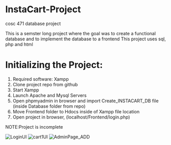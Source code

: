# InstaCart-Project
cosc 471 database project 

This is a semster long project where the goal was to create a functional database and to implement the database to a frontend 
This project uses sql, php and html 
# Initializing the Project:
1. Required software: Xampp 
2. Clone project repo from github 
3. Start Xampp
4. Launch Apache and Mysql Servers 
6. Open phpmyadmin in browser and import Create_INSTACART_DB file (inside Database folder from repo)
7. Move Frontend folder to Hdocs inside of Xampp file location
8. Open project in browser, (localhost/Frontend/login.php)

NOTE:Project is incomplete

![LoginUI](https://user-images.githubusercontent.com/62031371/162801001-033f57cc-74c6-4e70-85fc-70fdb569bec9.jpg)
![cart1UI](https://user-images.githubusercontent.com/62031371/162801012-ebfb0b4a-31b6-4e4f-90d6-1df848b4bc33.jpg)
![AdminPage_ADD](https://user-images.githubusercontent.com/62031371/162801033-a121b87e-d44a-4301-80a3-2b0d38d1d439.jpg)
